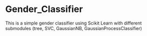 # Gender_Classifier
This is a simple gender classifier using Scikit Learn with different submodules (tree, SVC, GaussianNB, GaussianProcessClassifier)
